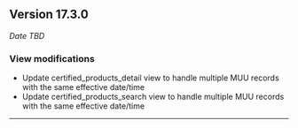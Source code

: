 
## Version 17.3.0
_Date TBD_

### View modifications
* Update certified_products_detail view to handle multiple MUU records with the same effective date/time
* Update certified_products_search view to handle multiple MUU records with the same effective date/time


---
